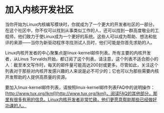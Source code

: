 # 加入内核开发社区

当你开始为Linux内核编写模块时，你就成为了一个更大的开发者社区的一部分。在这个社区中，你不仅可以找到从事类似工作的人，还可以找到一群高度敬业的工程师，他们致力于使Linux成为一个更好的系统。这些人可以成为帮助、想法和批评的来源——当你为新驱动程序寻找测试人员时，他们可能是你首先求助的人。

Linux内核开发者的中心聚集点是linux-kernel邮件列表。所有主要的内核开发者，从Linus Torvalds开始，都订阅了这个列表。请注意，这个列表不适合胆小的人：截至本文写作时，每天的邮件量可能高达200封或更多。尽管如此，关注这个列表对于那些对内核开发感兴趣的人来说是必不可少的；它也可以为那些需要内核开发帮助的人提供高质量的资源。

要加入linux-kernel邮件列表，请按照linux-kernel邮件列表FAQ中的说明操作：[http://www.tux.org/lkml](http://www.tux.org/lkml)。阅读FAQ的其他部分，那里有很多有用的信息。Linux内核开发者非常忙碌，他们更愿意帮助那些已经做好功课的人。
